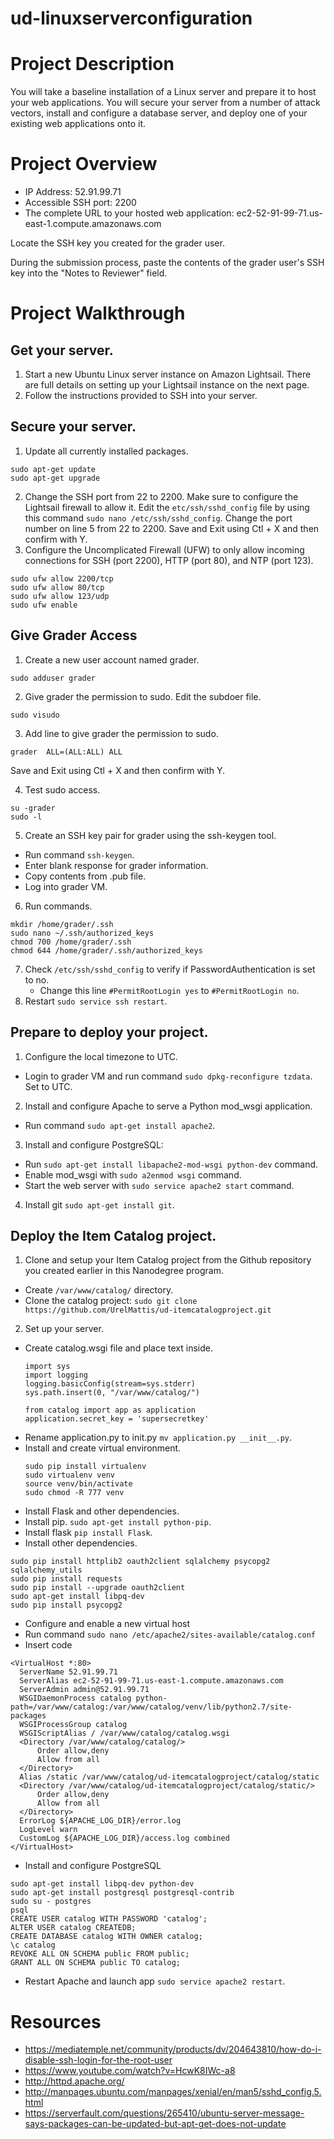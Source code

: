 # ud-linuxserverconfiguration

# Project Description
You will take a baseline installation of a Linux server and prepare it to host your web applications. You will secure your server from a number of attack vectors, install and configure a database server, and deploy one of your existing web applications onto it.

# Project Overview
* IP Address: 52.91.99.71
* Accessible SSH port: 2200
* The complete URL to your hosted web application: ec2-52-91-99-71.us-east-1.compute.amazonaws.com

Locate the SSH key you created for the grader user.

During the submission process, paste the contents of the grader user's SSH key into the "Notes to Reviewer" field.

# Project Walkthrough
## Get your server.
1. Start a new Ubuntu Linux server instance on Amazon Lightsail. There are full details on setting up your Lightsail instance on the next page.
2. Follow the instructions provided to SSH into your server.

## Secure your server.
1. Update all currently installed packages.
  ```
  sudo apt-get update
  sudo apt-get upgrade
  ```
2. Change the SSH port from 22 to 2200. Make sure to configure the Lightsail firewall to allow it.
   Edit the ```etc/ssh/sshd_config``` file by using this command ```sudo nano /etc/ssh/sshd_config```.
   Change the port number on line 5 from 22 to 2200.
   Save and Exit using Ctl + X and then confirm with Y.
3. Configure the Uncomplicated Firewall (UFW) to only allow incoming connections for SSH (port 2200), HTTP (port 80), and NTP (port 123).
  ```
  sudo ufw allow 2200/tcp
  sudo ufw allow 80/tcp
  sudo ufw allow 123/udp
  sudo ufw enable
  ```
  ## Give Grader Access
1. Create a new user account named grader.
  ```
  sudo adduser grader
  ```
2. Give grader the permission to sudo.
   Edit the subdoer file.
  ```
  sudo visudo
  ```
3. Add line to give grader the permission to sudo.
  ```
  grader  ALL=(ALL:ALL) ALL
  ```
   Save and Exit using Ctl + X and then confirm with Y.
  
4. Test sudo access.
  ```
  su -grader
  sudo -l
  ```
5. Create an SSH key pair for grader using the ssh-keygen tool.
  * Run command ```ssh-keygen```.
  * Enter blank response for grader information.
  * Copy contents from .pub file.
  * Log into grader VM.

6. Run commands.
  ```
  mkdir /home/grader/.ssh
  sudo nano ~/.ssh/authorized_keys
  chmod 700 /home/grader/.ssh
  chmod 644 /home/grader/.ssh/authorized_keys
  ```
 7. Check ```/etc/ssh/sshd_config``` to verify if PasswordAuthentication is set to no.
    * Change this line ```#PermitRootLogin yes``` to ```#PermitRootLogin no```.
 8. Restart ```sudo service ssh restart```.
 
  ## Prepare to deploy your project.
1. Configure the local timezone to UTC. 
  * Login to grader VM and run command ```sudo dpkg-reconfigure tzdata```. 
  Set to UTC.
2. Install and configure Apache to serve a Python mod_wsgi application.
  * Run command ```sudo apt-get install apache2```.
3. Install and configure PostgreSQL:
  * Run ```sudo apt-get install libapache2-mod-wsgi python-dev``` command.
  * Enable mod_wsgi with ```sudo a2enmod wsgi``` command.
  * Start the web server with ```sudo service apache2 start``` command.
4. Install git ```sudo apt-get install git```.
 
 ## Deploy the Item Catalog project.
1. Clone and setup your Item Catalog project from the Github repository you created earlier in this Nanodegree program.
  * Create ```/var/www/catalog/``` directory.
  * Clone the catalog project: ```sudo git clone https://github.com/UrelMattis/ud-itemcatalogproject.git```
2. Set up your server.
  * Create catalog.wsgi file and place text inside.
    ```
    import sys
    import logging
    logging.basicConfig(stream=sys.stderr)
    sys.path.insert(0, "/var/www/catalog/")

    from catalog import app as application
    application.secret_key = 'supersecretkey'
    ```
  * Rename application.py to init.py ```mv application.py __init__.py```.
  * Install and create virtual environment.
    ```
    sudo pip install virtualenv
    sudo virtualenv venv
    source venv/bin/activate
    sudo chmod -R 777 venv
    ```
  * Install Flask and other dependencies.
  * Install pip. 
  ```sudo apt-get install python-pip```.
  * Install flask ```pip install Flask```.
  * Install other dependencies. 
  ```
  sudo pip install httplib2 oauth2client sqlalchemy psycopg2 sqlalchemy_utils
  sudo pip install requests
  sudo pip install --upgrade oauth2client
  sudo apt-get install libpq-dev
  sudo pip install psycopg2
  ```
  * Configure and enable a new virtual host
  * Run command ```sudo nano /etc/apache2/sites-available/catalog.conf```
  * Insert code 
  ```
  <VirtualHost *:80>
    ServerName 52.91.99.71
    ServerAlias ec2-52-91-99-71.us-east-1.compute.amazonaws.com
    ServerAdmin admin@52.91.99.71
    WSGIDaemonProcess catalog python-path=/var/www/catalog:/var/www/catalog/venv/lib/python2.7/site-packages
    WSGIProcessGroup catalog
    WSGIScriptAlias / /var/www/catalog/catalog.wsgi
    <Directory /var/www/catalog/catalog/>
        Order allow,deny
        Allow from all
    </Directory>
    Alias /static /var/www/catalog/ud-itemcatalogproject/catalog/static
    <Directory /var/www/catalog/ud-itemcatalogproject/catalog/static/>
        Order allow,deny
        Allow from all
    </Directory>
    ErrorLog ${APACHE_LOG_DIR}/error.log
    LogLevel warn
    CustomLog ${APACHE_LOG_DIR}/access.log combined
  </VirtualHost>
  ```
  * Install and configure PostgreSQL
  ```
  sudo apt-get install libpq-dev python-dev
  sudo apt-get install postgresql postgresql-contrib
  sudo su - postgres
  psql
  CREATE USER catalog WITH PASSWORD 'catalog';
  ALTER USER catalog CREATEDB;
  CREATE DATABASE catalog WITH OWNER catalog;
  \c catalog
  REVOKE ALL ON SCHEMA public FROM public;
  GRANT ALL ON SCHEMA public TO catalog;
  ```
  * Restart Apache and launch app ```sudo service apache2 restart```.
  
  # Resources
  * https://mediatemple.net/community/products/dv/204643810/how-do-i-disable-ssh-login-for-the-root-user
  * https://www.youtube.com/watch?v=HcwK8IWc-a8
  * http://httpd.apache.org/
  * http://manpages.ubuntu.com/manpages/xenial/en/man5/sshd_config.5.html
  * https://serverfault.com/questions/265410/ubuntu-server-message-says-packages-can-be-updated-but-apt-get-does-not-update
 
